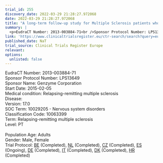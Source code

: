 ```yaml
---
trial_id: 255
discovery_date: 2022-03-29 21:28:27.972068
date: 2022-03-29 21:28:27.972068
title: "A long-term follow-up study for Multiple Sclerosis patients who have completed the alemtuzumab Extension Study (CAMMS03409)"
summary: |
  <p>EudraCT Number: 2013-003884-71<br />Sponsor Protocol Number: LPS13649<br />Sponsor Name: Genzyme Corporation<br />Start Date: 2015-02-05<br />Medical condition: Relapsing-remitting multiple sclerosis<br />Disease: <br />Version: 17.0<br />SOC Term: 10029205 - Nervous system disorders<br />Classification Code: 10063399<br />Term: Relapsing-remitting multiple sclerosis<br />Level: PT<br /><br />Population Age: Adults<br />Gender: Male, Female<br />Trial Protocol: <a href="https://www.clinicaltrialsregister.eu/ctr-search/trial/2013-003884-71/BE">BE</a> (Completed), <a href="https://www.clinicaltrialsregister.eu/ctr-search/trial/2013-003884-71/NL">NL</a> (Completed), <a href="https://www.clinicaltrialsregister.eu/ctr-search/trial/2013-003884-71/CZ">CZ</a> (Completed), <a href="https://www.clinicaltrialsregister.eu/ctr-search/trial/2013-003884-71/ES">ES</a> (Ongoing), <a href="https://www.clinicaltrialsregister.eu/ctr-search/trial/2013-003884-71/DE">DE</a> (Completed), <a href="https://www.clinicaltrialsregister.eu/ctr-search/trial/2013-003884-71/IT">IT</a> (Completed), <a href="https://www.clinicaltrialsregister.eu/ctr-search/trial/2013-003884-71/DK">DK</a> (Completed), <a href="https://www.clinicaltrialsregister.eu/ctr-search/trial/2013-003884-71/HR">HR</a> (Completed)</p>
link: 'https://www.clinicaltrialsregister.eu/ctr-search/search?query=eudract_number:2013-003884-71'
published_date: NaT
trial_source: Clinical Trials Register Europe
relevant: 
options:
  unlisted: false
---
```

<p>EudraCT Number: 2013-003884-71<br />Sponsor Protocol Number: LPS13649<br />Sponsor Name: Genzyme Corporation<br />Start Date: 2015-02-05<br />Medical condition: Relapsing-remitting multiple sclerosis<br />Disease: <br />Version: 17.0<br />SOC Term: 10029205 - Nervous system disorders<br />Classification Code: 10063399<br />Term: Relapsing-remitting multiple sclerosis<br />Level: PT<br /><br />Population Age: Adults<br />Gender: Male, Female<br />Trial Protocol: <a href="https://www.clinicaltrialsregister.eu/ctr-search/trial/2013-003884-71/BE">BE</a> (Completed), <a href="https://www.clinicaltrialsregister.eu/ctr-search/trial/2013-003884-71/NL">NL</a> (Completed), <a href="https://www.clinicaltrialsregister.eu/ctr-search/trial/2013-003884-71/CZ">CZ</a> (Completed), <a href="https://www.clinicaltrialsregister.eu/ctr-search/trial/2013-003884-71/ES">ES</a> (Ongoing), <a href="https://www.clinicaltrialsregister.eu/ctr-search/trial/2013-003884-71/DE">DE</a> (Completed), <a href="https://www.clinicaltrialsregister.eu/ctr-search/trial/2013-003884-71/IT">IT</a> (Completed), <a href="https://www.clinicaltrialsregister.eu/ctr-search/trial/2013-003884-71/DK">DK</a> (Completed), <a href="https://www.clinicaltrialsregister.eu/ctr-search/trial/2013-003884-71/HR">HR</a> (Completed)</p>